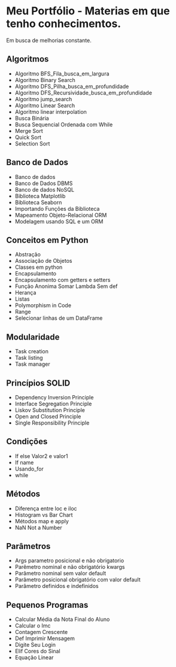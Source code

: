# Meu Portfólio - Materias em que tenho conhecimentos. 

Em busca de melhorias constante.

## Algoritmos
- Algoritmo BFS_Fila_busca_em_largura
- Algoritmo Binary Search
- Algoritmo DFS_Pilha_busca_em_profundidade
- Algoritmo DFS_Recursividade_busca_em_profundidade
- Algoritmo jump_search
- Algoritmo Linear Search
- Algoritmo linear interpolation
- Busca Binária
- Busca Sequencial Ordenada com While
- Merge Sort
- Quick Sort
- Selection Sort

## Banco de Dados
- Banco de dados
- Banco de Dados DBMS
- Banco de dados NoSQL
- Biblioteca Matplotlib
- Biblioteca Seaborn
- Importando Funções da Biblioteca
- Mapeamento Objeto-Relacional ORM
- Modelagem usando SQL e um ORM

## Conceitos em Python
- Abstração
- Associação de Objetos
- Classes em python
- Encapsulamento
- Encapsulamento com getters e setters
- Função Anonima Somar Lambda Sem def
- Herança
- Listas
- Polymorphism in Code
- Range
- Selecionar linhas de um DataFrame

## Modularidade
- Task creation
- Task listing
- Task manager

## Princípios SOLID
- Dependency Inversion Principle
- Interface Segregation Principle
- Liskov Substitution Principle
- Open and Closed Principle
- Single Responsibility Principle

## Condições
- If else Valor2 e valor1
- If name
- Usando_for
- while

## Métodos
- Diferença entre loc e iloc
- Histogram vs Bar Chart
- Métodos map e apply
- NaN Not a Number

## Parâmetros
- Args parametro posicional e não obrigatorio
- Parêmetro nominal e não obrigatório kwargs
- Parâmetro nominal sem valor default
- Parâmetro posicional obrigatório com valor default
- Parâmetro definidos e indefinidos

## Pequenos Programas
- Calcular Média da Nota Final do Aluno
- Calcular o Imc
- Contagem Crescente
- Def Imprimir Mensagem
- Digite Seu Login
- Elif Cores do Sinal
- Equação Linear

